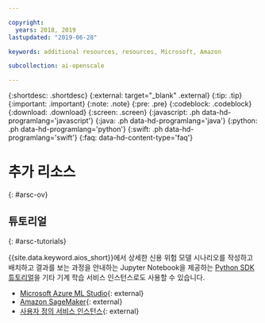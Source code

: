 ```yaml
---

copyright:
  years: 2018, 2019
lastupdated: "2019-06-28"

keywords: additional resources, resources, Microsoft, Amazon

subcollection: ai-openscale

---
```


{:shortdesc: .shortdesc}
{:external: target="_blank" .external}
{:tip: .tip}
{:important: .important}
{:note: .note}
{:pre: .pre}
{:codeblock: .codeblock}
{:download: .download}
{:screen: .screen}
{:javascript: .ph data-hd-programlang='javascript'}
{:java: .ph data-hd-programlang='java'}
{:python: .ph data-hd-programlang='python'}
{:swift: .ph data-hd-programlang='swift'}
{:faq: data-hd-content-type='faq'}

# 추가 리소스
{: #arsc-ov}

## 튜토리얼
{: #arsc-tutorials}

{{site.data.keyword.aios_short}}에서 상세한 신용 위험 모델 시나리오를 작성하고 배치하고 결과를 보는 과정을 안내하는 Jupyter Notebook을 제공하는 [Python SDK 튜토리얼](/docs/services/ai-openscale?topic=ai-openscale-crt-ov)을 기타 기계 학습 서비스 인스턴스로도 사용할 수 있습니다.

- [Microsoft Azure ML Studio](https://github.com/pmservice/ai-openscale-tutorials/blob/master/notebooks/AI%20OpenScale%20and%20Azure%20ML%20Studio%20Engine.ipynb){: external}
- [Amazon SageMaker](https://github.com/pmservice/ai-openscale-tutorials/blob/master/notebooks/AI%20OpenScale%20and%20SageMaker%20ML%20Engine.ipynb){: external}
- [사용자 정의 서비스 인스턴스](https://github.com/pmservice/ai-openscale-tutorials/blob/master/notebooks/AI%20OpenScale%20and%20Custom%20ML%20Engine.ipynb){: external}
